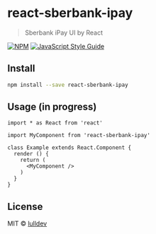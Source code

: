 # react-sberbank-ipay

> Sberbank iPay UI by React

[![NPM](https://img.shields.io/npm/v/react-sberbank-ipay.svg)](https://www.npmjs.com/package/react-sberbank-ipay) [![JavaScript Style Guide](https://img.shields.io/badge/code_style-standard-brightgreen.svg)](https://standardjs.com)

## Install

```bash
npm install --save react-sberbank-ipay
```

## Usage (in progress)

```tsx
import * as React from 'react'

import MyComponent from 'react-sberbank-ipay'

class Example extends React.Component {
  render () {
    return (
      <MyComponent />
    )
  }
}
```

## License

MIT © [lulldev](https://github.com/lulldev)
